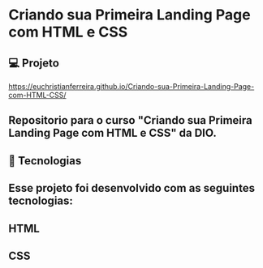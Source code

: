 # Criando sua Primeira Landing Page com HTML e CSS

##  💻 Projeto
https://euchristianferreira.github.io/Criando-sua-Primeira-Landing-Page-com-HTML-CSS/
## Repositorio para o curso "Criando sua Primeira Landing Page com HTML e CSS" da DIO.

## 🚀 Tecnologias
## Esse projeto foi desenvolvido com as seguintes tecnologias:
## HTML
## CSS

